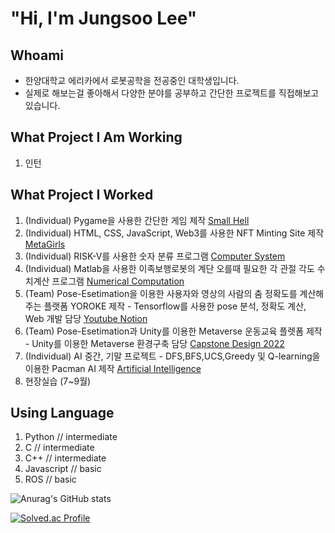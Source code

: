 # "Hi, I'm Jungsoo Lee"

## Whoami
* 한양대학교 에리카에서 로봇공학을 전공중인 대학생입니다. <br>
* 실제로 해보는걸 좋아해서 다양한 분야를 공부하고 간단한 프로젝트를 직접해보고 있습니다. <br>

## What Project I Am Working
1. 인턴

## What Project I Worked
1. (Individual) Pygame을 사용한 간단한 게임 제작 <a href="https://github.com/LPIGEON/Small-Hell"> Small Hell </a> <br>
2. (Individual) HTML, CSS, JavaScript, Web3를 사용한 NFT Minting Site 제작 <a href="https://metagirlsminting.netlify.app/"> MetaGirls </a> <br>
3. (Individual) RISK-V를 사용한 숫자 분류 프로그램 <a href="https://github.com/LPIGEON/Computer_System"> Computer System </a> <br>
4. (Individual) Matlab을 사용한 이족보행로봇의 계단 오를때 필요한 각 관절 각도 수치계산 프로그램 <a href="https://github.com/LPIGEON/Numerical_Computation/blob/main/README.md"> Numerical Computation </a> <br>
5. (Team) Pose-Esetimation을 이용한 사용자와 영상의 사람의 춤 정확도를 계산해주는 플랫폼 YOROKE 제작 - Tensorflow를 사용한 pose 분석, 정확도 계산, Web 개발 담당
<a href="https://www.youtube.com/watch?v=2MG2UBXA9t8&lc=UgxvI0OJWcPJLxfUfSJ4AaABAg"> Youtube </a>
<a href="https://www.notion.so/914355d5a7f14f5091d3880745cb064a?v=3af8f199678e4c50a8aeca7c7047a466"> Notion </a>
6. (Team) Pose-Esetimation과 Unity를 이용한 Metaverse 운동교육 플렛폼 제작 - Unity를 이용한 Metaverse 환경구축 담당
<a href="https://github.com/sabi-github/Capstone_Design_2022"> Capstone Design 2022 </a>
7. (Individual) AI 중간, 기말 프로젝트 - DFS,BFS,UCS,Greedy 및 Q-learning을 이용한 Pacman AI 제작 </a>
<a href="https://github.com/sabi-github/Artificial_Intelligence"> Artificial Intelligence </a>
8. 현장실습 (7~9월)


## Using Language 
1. Python // intermediate
2. C // intermediate
3. C++ // intermediate
4. Javascript // basic
5. ROS // basic

![Anurag's GitHub stats](https://github-readme-stats.vercel.app/api?username=sabi-github&theme=buefy&show_icons=true)

[![Solved.ac Profile](http://mazassumnida.wtf/api/v2/generate_badge?boj=sabi)](https://solved.ac/sabi/)

